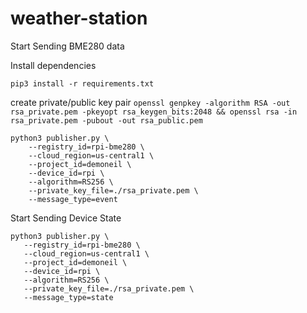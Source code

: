 # weather-station

Start Sending BME280 data

Install dependencies 

`pip3 install -r requirements.txt`

create private/public key pair 
`openssl genpkey -algorithm RSA -out rsa_private.pem -pkeyopt rsa_keygen_bits:2048 && openssl rsa -in rsa_private.pem -pubout -out rsa_public.pem`

```
python3 publisher.py \
    --registry_id=rpi-bme280 \
    --cloud_region=us-central1 \
    --project_id=demoneil \
    --device_id=rpi \
    --algorithm=RS256 \
    --private_key_file=./rsa_private.pem \
    --message_type=event
 ```
    
 Start Sending Device State
 
 ```
 python3 publisher.py \
    --registry_id=rpi-bme280 \
    --cloud_region=us-central1 \
    --project_id=demoneil \
    --device_id=rpi \
    --algorithm=RS256 \
    --private_key_file=./rsa_private.pem \
    --message_type=state
```    
